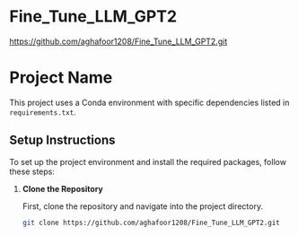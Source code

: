 # Fine_Tune_LLM_GPT2

https://github.com/aghafoor1208/Fine_Tune_LLM_GPT2.git

# Project Name

This project uses a Conda environment with specific dependencies listed in `requirements.txt`.

## Setup Instructions

To set up the project environment and install the required packages, follow these steps:

1. **Clone the Repository**

   First, clone the repository and navigate into the project directory.

   ```bash
   git clone https://github.com/aghafoor1208/Fine_Tune_LLM_GPT2.git
